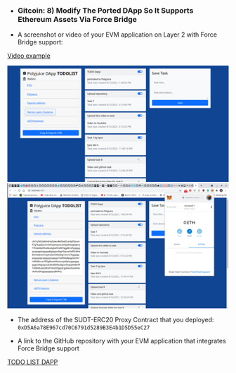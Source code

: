 * ### Gitcoin: 8) Modify The Ported DApp So It Supports Ethereum Assets Via Force Bridge

* A screenshot or video of your EVM application on Layer 2 with Force Bridge support:

[Video example](https://youtu.be/0HOUiy4MVj0)


![Example screenshot 1](./img/task.png)
![Example screenshot 2](./img/task_2.png)

* The address of the SUDT-ERC20 Proxy Contract that you deployed:
`0xD5A6a78E967cd70C6791d5289B3E4b1D5D55eC27`

* A link to the GitHub repository with your EVM application that integrates Force Bridge support

[TODO LIST DAPP](https://github.com/x777/todo-dapp-polyjuice)